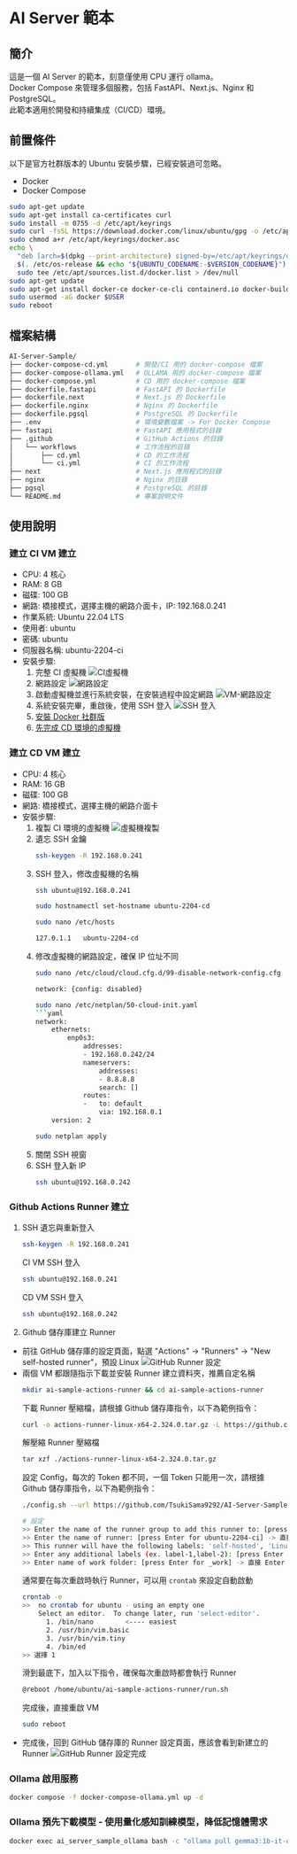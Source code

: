 # AI Server 範本

## 簡介
這是一個 AI Server 的範本，刻意僅使用 CPU 運行 ollama。  
Docker Compose 來管理多個服務，包括 FastAPI、Next.js、Nginx 和 PostgreSQL。  
此範本適用於開發和持續集成（CI/CD）環境。

## 前置條件
以下是官方社群版本的 Ubuntu 安裝步驟，已經安裝過可忽略。  
- Docker
- Docker Compose
```bash
sudo apt-get update
sudo apt-get install ca-certificates curl
sudo install -m 0755 -d /etc/apt/keyrings
sudo curl -fsSL https://download.docker.com/linux/ubuntu/gpg -o /etc/apt/keyrings/docker.asc
sudo chmod a+r /etc/apt/keyrings/docker.asc
echo \
  "deb [arch=$(dpkg --print-architecture) signed-by=/etc/apt/keyrings/docker.asc] https://download.docker.com/linux/ubuntu \
  $(. /etc/os-release && echo "${UBUNTU_CODENAME:-$VERSION_CODENAME}") stable" | \
  sudo tee /etc/apt/sources.list.d/docker.list > /dev/null
sudo apt-get update
sudo apt-get install docker-ce docker-ce-cli containerd.io docker-buildx-plugin docker-compose-plugin -y
sudo usermod -aG docker $USER
sudo reboot
```

## 檔案結構
```bash
AI-Server-Sample/
├── docker-compose-cd.yml       # 開發/CI 用的 docker-compose 檔案
├── docker-compose-ollama.yml   # OLLAMA 用的 docker-compose 檔案
├── docker-compose.yml          # CD 用的 docker-compose 檔案
├── dockerfile.fastapi          # FastAPI 的 Dockerfile
├── dockerfile.next             # Next.js 的 Dockerfile
├── dockerfile.nginx            # Nginx 的 Dockerfile
├── dockerfile.pgsql            # PostgreSQL 的 Dockerfile
├── .env                        # 環境變數檔案 -> For Docker Compose
├── fastapi                     # FastAPI 應用程式的目錄
├── .github                     # GitHub Actions 的目錄
│   └── workflows               # 工作流程的目錄
│       ├── cd.yml              # CD 的工作流程
│       └── ci.yml              # CI 的工作流程
├── next                        # Next.js 應用程式的目錄
├── nginx                       # Nginx 的目錄
├── pgsql                       # PostgreSQL 的目錄
└── README.md                   # 專案說明文件
```

## 使用說明

### 建立 CI VM 建立
- CPU: 4 核心
- RAM: 8 GB
- 磁碟: 100 GB
- 網路: 橋接模式，選擇主機的網路介面卡，IP: 192.168.0.241
- 作業系統: Ubuntu 22.04 LTS
- 使用者: ubuntu
- 密碼: ubuntu
- 伺服器名稱: ubuntu-2204-ci
- 安裝步驟:
  1. 完整 CI 虛擬機
    ![CI虛擬機](./img/vm-ci.png)
  2. 網路設定
    ![網路設定](./img/network-setting.png)
  3. 啟動虛擬機並進行系統安裝，在安裝過程中設定網路
    ![VM-網路設定](./img/ci-ipv4-config.png)
  4. 系統安裝完畢，重啟後，使用 SSH 登入
    ![SSH 登入](./img/ssh-login.png)
  5. [安裝 Docker 社群版](#前置條件)
  6. [先完成 CD 環境的虛擬機](#建立-cd-環境)

### 建立 CD VM 建立
- CPU: 4 核心
- RAM: 16 GB
- 磁碟: 100 GB
- 網路: 橋接模式，選擇主機的網路介面卡
- 安裝步驟:
  1. 複製 CI 環境的虛擬機
    ![虛擬機複製](./img/vm-clone.gif)
  2. 遺忘 SSH 金鑰
      ```bash
      ssh-keygen -R 192.168.0.241
      ```
  2. SSH 登入，修改虛擬機的名稱
      ```bash
      ssh ubuntu@192.168.0.241
      ```
      ```bash
      sudo hostnamectl set-hostname ubuntu-2204-cd
      ```
      ```bash
      sudo nano /etc/hosts
      ```
      ```bash
      127.0.1.1   ubuntu-2204-cd
      ```
  3. 修改虛擬機的網路設定，確保 IP 位址不同
      ```bash
      sudo nano /etc/cloud/cloud.cfg.d/99-disable-network-config.cfg
      ```
      ```bash
      network: {config: disabled}
      ```
      ```bash
      sudo nano /etc/netplan/50-cloud-init.yaml
      ```yaml
      network:
          ethernets:
              enp0s3:
                  addresses:
                  - 192.168.0.242/24
                  nameservers:
                      addresses:
                      - 8.8.8.8
                      search: []
                  routes:
                  -   to: default
                      via: 192.168.0.1
          version: 2
      ```
      ```bash
      sudo netplan apply
      ```
  4. 關閉 SSH 視窗
  5. SSH 登入新 IP
      ```bash
      ssh ubuntu@192.168.0.242
      ```

### Github Actions Runner 建立
1. SSH 遺忘與重新登入
    ```bash
    ssh-keygen -R 192.168.0.241
    ```
    CI VM SSH 登入
    ```bash
    ssh ubuntu@192.168.0.241
    ```
    CD VM SSH 登入
    ```bash
    ssh ubuntu@192.168.0.242
    ```
2. Github 儲存庫建立 Runner
  - 前往 GitHub 儲存庫的設定頁面，點選 "Actions" -> "Runners" -> "New self-hosted runner"，預設 Linux
    ![GitHub Runner 設定](./img/github-runner-add.gif)
  - 兩個 VM 都跟隨指示下載並安裝 Runner
      建立資料夾，推薦自定名稱
      ```bash
      mkdir ai-sample-actions-runner && cd ai-sample-actions-runner
      ```
      下載 Runner 壓縮檔，請根據 Github 儲存庫指令，以下為範例指令：
      ```bash
      curl -o actions-runner-linux-x64-2.324.0.tar.gz -L https://github.com/actions/runner/releases/download/v2.324.0/actions-runner-linux-x64-2.324.0.tar.gz
      ```
      解壓縮 Runner 壓縮檔
      ```bash
      tar xzf ./actions-runner-linux-x64-2.324.0.tar.gz
      ```
      設定 Config，每次的 Token 都不同，一個 Token 只能用一次，請根據 Github 儲存庫指令，以下為範例指令：
      ```bash
      ./config.sh --url https://github.com/TsukiSama9292/AI-Server-Sample --token BADCU6CIOZZ4UAVHPMNBEOTIHPBBO
      
      # 設定
      >> Enter the name of the runner group to add this runner to: [press Enter for Default] -> 直接 Enter，或輸入自定名稱
      >> Enter the name of runner: [press Enter for ubuntu-2204-ci] -> 直接 Enter，或輸入自定名稱
      >> This runner will have the following labels: 'self-hosted', 'Linux', 'X64' 
      >> Enter any additional labels (ex. label-1,label-2): [press Enter to skip] -> 輸入 ci 或 cd
      >> Enter name of work folder: [press Enter for _work] -> 直接 Enter
      ```
      通常要在每次重啟時執行 Runner，可以用 `crontab` 來設定自動啟動
      ```bash
      crontab -e
      >>  no crontab for ubuntu - using an empty one
          Select an editor.  To change later, run 'select-editor'.
            1. /bin/nano        <---- easiest
            2. /usr/bin/vim.basic
            3. /usr/bin/vim.tiny
            4. /bin/ed
      >> 選擇 1
      ```
      滑到最底下，加入以下指令，確保每次重啟時都會執行 Runner
      ```bash
      @reboot /home/ubuntu/ai-sample-actions-runner/run.sh
      ```
      完成後，直接重啟 VM
      ```bash
      sudo reboot
      ```
  - 完成後，回到 GitHub 儲存庫的 Runner 設定頁面，應該會看到新建立的 Runner
    ![GitHub Runner 設定完成](./img/github-runner-complete.png)

### Ollama 啟用服務
```bash
docker compose -f docker-compose-ollama.yml up -d
```

### Ollama 預先下載模型 - 使用量化感知訓練模型，降低記憶體需求
```bash
docker exec ai_server_sample_ollama bash -c "ollama pull gemma3:1b-it-qat"
```
